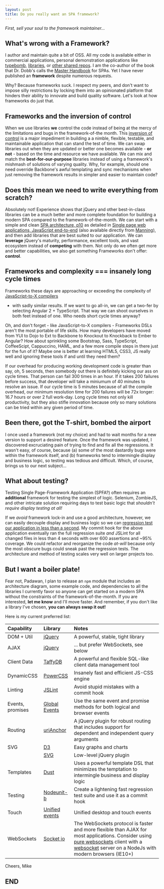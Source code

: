 ```yaml
---
layout: post
title: Do you really want an SPA framework?
---
```

*First, sell your soul to the framework maintainer...*

What's wrong with a Framework?
------------------------------
I author and maintain quite a bit of OSS.
All my code is available either in commercial applications, 
personal demonstration applications like
[typebomb](http://michaelmikowski.com/typebomb/),
[libraries](https://www.npmjs.com/~mikem), or [other shared
repos](//https://github.com/mmikowski).  I am the co-author of 
the book that Dr. Dobb's calls the [Master
Handbook](http://www.drdobbs.com/joltawards/jolt-awards-the-best-books/240169070?pgno=5)
for SPAs.  Yet I have never published an **framework** despite numerous requests.

Why? Because frameworks suck. I respect my peers, and don't want
to impose silly restrictions by locking them into an opinionated platform 
that hinders their ability to innovate and build quality software.
Let's look at how frameworks do just that.

Frameworks and the inversion of control
---------------------------------------
When we use libraries **we** control the code instead of being at the mercy of the
limitations and bugs in the framework-of-the month. This [inversion
of control][4] is a major impediment in building a a nimble, flexible, testable,
and maintainable application that can stand the test of time.
We can swap libraries out when they are updated or better one becomes
available - **or not** - based on the time and resource we have available.
We can mix and match the **best-for-our-purpose** libraries instead of using
a framework's mishmash of solutions of varying quality.  Why, for example, should one
need override Backbone's awful templating and sync mechanisms when just removing
the framework results in simpler and easier to maintain code?

Does this mean we need to write everything from scratch?
--------------------------------------------------------
Absolutely not!  Experience shows that jQuery and other best-in-class
libraries can be a much better and more complete foundation for building 
a modern SPA compared to the framework-of-the-month.  We can start with
a simple and clean [SPA architecture, p10][1] as detailed in 
[Single page web applications, JavaScript end-to-end][2]
(also available directly from [Manning][3]), and then add libraries
that are best suited to our application.  We can **leverage** jQuery's
maturity, performance, excellent tools, and vast ecosystem instead
of **competing** with them.  Not only do we often get more and better
capabilities, we also get something Frameworks don't offer: **control**.

Frameworks and complexity === insanely long cycle times
-------------------------------------------------------
Frameworks these days are approaching or exceeding the complexity of
[JavaScript-to-X compilers](http://mmikowski.github.io/the_kraken/)
- with sadly similar results.  If we want to go all-in, we can get a two-fer
by selecting Angular 2 + TypeScript.  That way we can shoot ourselves in both feet
instead of one.  Who needs short cycle times anyway?

Oh, and don't forget - like JavaScript-to-X compilers - Frameworks DSLs
aren't the most portable of life skills.  How many developers have moved from 
YUI to Dojo to Ext to Backbone to Knockout to Knockback to Ember to Angular?
How about sprinkling some Bootstrap, Sass, TypeScript, CoffeeScipt,
Cappuccino, HAML, and a few more compile steps in there just for the fun of
it?  Maybe one is better at learning HTML5, CSS3, JS really well and
ignoring these tools if and until they need them?

If our overhead for producing working development code is greater than say,
oh, 5 seconds, then somebody out there is definitely kicking our ass on 
cycle times.  That person can fail 300 times in an hour.  If it takes 
200 failures before success, that developer will take a miniumum of 40 
minutes to resolve an issue.  If our cycle time is 5 minutes because
of all the compile overhead, our minimum resolution time for 200 failures
will be 72x longer: 16.7 hours or over 2 full work-day. Long cycle
times not only kill productivity, but they also stifle innovation because
only so many solutions can be tried within any given period of time.

Been there, got the T-shirt, bombed the airport
-----------------------------------------------
I once used a framework (not my choice) and had to wait months for a new
version to support a desired feature. Once the framework was updated,
I discovered excruciating pain of trying to find and fix all the regressions.
It wasn't easy, of course, because (a) some of the most dastardly bugs were 
within the framework itself, and (b) frameworks tend to intermingle display
and business logic, so testing was tedious and difficult.  Which, of course,
brings us to our next subject...

What about testing?
-------------------
Testing Single Page-Framework Application
(SPFA?) often requires an **additional** framework for testing the
simplest of logic. Selenium, ZombieJS, and other intricate solution
requiring days to test basic logic that *shouldn't require display
testing at all!*

If we *avoid* framework lock-in and use a good architecture, however, 
we can easily decouple display and business logic so we can 
[regression test our application in less than a second][5].
My commit hook for the above application eventually ran the full
regression suite *and* JSLint for all changed files in less than
4 seconds with over 600 assertions and ~95% coverage.  We could 
refactor and reorganize the code *at-will* because only the most
obscure bugs could sneak past the regression tests.  The 
architecture and method of testing scales very well on larger 
projects too.

But I want a boiler plate!
--------------------------
Fear not, Padawan, I plan to release an `npm` module that includes an 
architecture diagram, some example code, and dependencies to all the 
libraries I currently favor so anyone can get started on a modern SPA 
without the constraints of the framework-of-the-month.  If you are interested,
**let me know** and I'll move faster.  And remember, if you don't like a 
library I've chosen, **you can always swap it out!**

Here is my current preferred list:

| Capability   | Library              | Notes                             |
| :----------- | :------------------- | :-------------------------------- |
| DOM + Util   | [jQuery][6]          | A powerful, stable, tight library |
| AJAX         | [jQuery][6]          | ... but prefer WebSockets, see below |
| Client Data  | [TaffyDB][7]         | A powerful and flexible SQL-like client data management tool |
| DynamicCSS   | [PowerCSS][8]        | Insanely fast and efficient JS-CSS engine |
| Linting      | [JSLint][9]          | Avoid stupid mistakes with a commit hook |
| Events, promises | [Global Events][10] | Use the same event and promise methods for both logical and browser events |
| Routing      | [uriAnchor][11]      | A jQuery plugin for robust routing that includes support for dependent and independent query arguments |
| SVG          | [D3][12]             | Easy graphs and charts            |
|              | [SVG][13]            | Low-level jQuery plugin           |
| Templates    | [Dust][14]           | Uses a powerful template DSL that minimizes the temptation to intermingle  business and display logic |
| Testing      | [Nodeunit-b][15]     | Create a lightening fast regression test suite and use it as a commit hook |
| Touch        | [Unified events][16] | Unified desktop and touch events  |
| WebSockets   | [Socket io][17]      | The WebSockets protocol is faster and more flexible than AJAX for most applications. Consider using [pure websockets][18] client with a [websocket][19] server on a NodeJs with modern browsers (IE10+) |

Cheers, Mike

END
---
[1]:https://github.com/mmikowski/spa/blob/master/slides/2013-10-22-make_it_rock.pdf
[2]:http://www.amazon.com/dp/1617290750
[3]:http://manning.com/mikowski
[4]:https://aerotwist.com/blog/the-cost-of-frameworks
[5]:https://youtu.be/aoH0J6lL2w0?t=47m15s
[6]:http://jquery.com/download
[7]:https://github.com/typicaljoe/taffydb
[8]:https://www.npmjs.com/package/powercss
[9]:https://www.npmjs.com/package/jslint
[10]:https://github.com/mmikowski/jquery.event.gevent
[11]:https://github.com/mmikowski/urianchor
[12]:https://github.com/mbostock/d3
[13]:http://keith-wood.name/svg.html
[14]:http://linkedin.github.io/dustjs
[15]:https://www.npmjs.com/package/nodeunit-b
[16]:https://github.com/mmikowski/jquery.event.ue
[17]:http://socket.io
[18]:https://developer.mozilla.org/en-US/docs/Web/API/WebSockets_API/Writing_WebSocket_client_applications
[19]:https://www.npmjs.com/package/websocket
[20]:http://absurdjs.com/
[21]:http://www.responsivejs.com/
